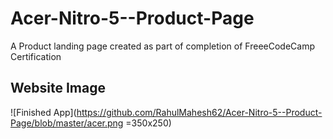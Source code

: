 # Acer-Nitro-5--Product-Page
A Product landing page created as part of completion of FreeeCodeCamp Certification

## Website Image
![Finished App](https://github.com/RahulMahesh62/Acer-Nitro-5--Product-Page/blob/master/acer.png =350x250)
